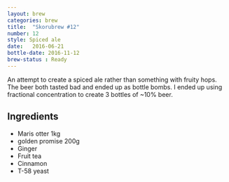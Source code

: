 ```yaml
---
layout: brew
categories: brew
title:  "Skorubrew #12"
number: 12
style: Spiced ale
date:   2016-06-21
bottle-date: 2016-11-12
brew-status : Ready
---
```


An attempt to create a spiced ale rather than something with fruity hops. The beer both tasted bad and ended up as bottle bombs. I ended up using fractional concentration to create 3 bottles of ~10% beer.

Ingredients
---------

* Maris otter 1kg
* golden promise 200g
* Ginger
* Fruit tea
* Cinnamon
* T-58 yeast
